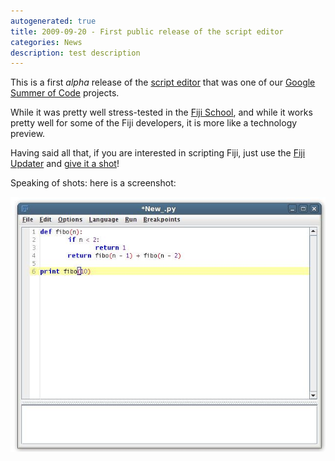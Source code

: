 ```yaml
---
autogenerated: true
title: 2009-09-20 - First public release of the script editor
categories: News
description: test description
---
```


This is a first *alpha* release of the [script editor](/events/SoC_2009_Ideas#add-a-simple-yet-minimally-powerful-plugin-and-script-editor) that was one of our [Google Summer of Code](/news/2009-04-20_-_Summer_of_Code__We_got_us_three_students) projects.

While it was pretty well stress-tested in the [Fiji School](/news/2009-08-04_-_Fiji_School_-_Last_Call_for_Student_Applications), and while it works pretty well for some of the Fiji developers, it is more like a technology preview.

Having said all that, if you are interested in scripting Fiji, just use the [Fiji Updater](/plugins/updater) and [give it a shot](/scripting/script-editor)!

Speaking of shots: here is a screenshot:

![](/media/Script-Editor-first-script.jpg "Script-Editor-first-script.jpg")



